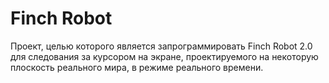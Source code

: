 # Finch Robot

Проект, целью которого является запрограммировать Finch Robot 2.0 для следования за курсором на экране, проектируемого на некоторую плоскость реального мира, в режиме реального времени.
